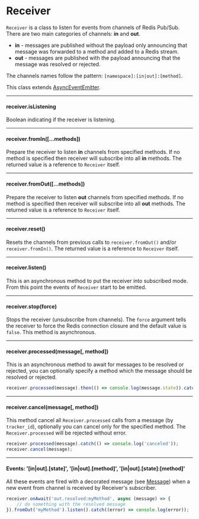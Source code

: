 # Receiver

`Receiver` is a class to listen for events from channels of Redis Pub/Sub. There are two main categories of channels: **in** and **out**.

- **in** - messages are published without the payload only announcing that message was forwarded to a method and added to a Redis stream.
- **out** - messages are published with the payload announcing that the message was resolved or rejected.

The channels names follow the pattern: `[namespace]:[in|out]:[method]`.

This class extends [AsyncEventEmitter](api-documentation/async-event-emitter.md).

---------------------------------

#### receiver.isListening

Boolean indicating if the receiver is listening.

---------------------------------

#### receiver.fromIn([...methods])

Prepare the receiver to listen **in** channels from specified methods. If no method is specified then receiver will subscribe into all **in** methods. The returned value is a reference to `Receiver` itself.

---------------------------------

#### receiver.fromOut([...methods])

Prepare the receiver to listen **out** channels from specified methods. If no method is specified then receiver will subscribe into all **out** methods. The returned value is a reference to `Receiver` itself.

---------------------------------

#### receiver.reset()

Resets the channels from previous calls to `receiver.fromOut()` and/or `receiver.fromIn()`. The returned value is a reference to `Receiver` itself.

---------------------------------

#### receiver.listen()

This is an asynchronous method to put the receiver into subscribed mode. From this point the events of `Receiver` start to be emitted.

---------------------------------

#### receiver.stop(force)

Stops the receiver (unsubscribe from channels). The `force` argument tells the receiver to force the Redis connection closure and the default value is `false`. This method is asynchronous.

---------------------------------

#### receiver.processed(message[, method])

This is an asynchronous method to await for messages to be resolved or rejected, you can optionally specify a method which the message should be resolved or rejected.

```javascript
receiver.processed(message).then(() => console.log(message.state)).catch(() => console.log('canceled'));
```

---------------------------------

#### receiver.cancel(message[, method])

This method cancel all `Receiver.processed` calls from a message (by `tracker_id`), optionally you can cancel only for the specified method. The `Receiver.processed` will be rejected without error.

```javascript
receiver.processed(message).catch(() => console.log('canceled'));
receiver.cancel(message);
```

---------------------------------

#### Events: '[in|out].[state]', '[in|out].[method]', '[in|out].[state]:[method]'

All these events are fired with a decorated message (see [Message](api-documentation/message.md)) when a new event from channel is received by Receiver's subscriber.

```javascript
receiver.onAwait('out.resolved:myMethod', async (message) => {
	// do something with the resolved message
}).fromOut('myMethod').listen().catch((error) => console.log(error));
```